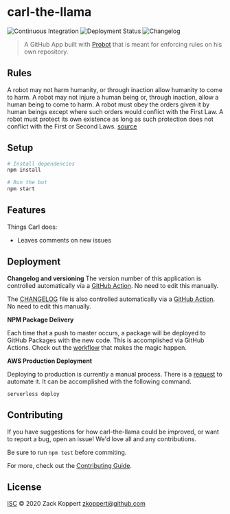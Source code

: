 # carl-the-llama
![Continuous Integration](https://github.com/zkoppert/Carl-the-llama/workflows/Continuous%20Integration/badge.svg)
![Deployment Status](https://github.com/zkoppert/Carl-the-llama/workflows/Node.js%20Package/badge.svg)
![Changelog](https://github.com/zkoppert/Carl-the-llama/workflows/Changelog/badge.svg)

> A GitHub App built with [Probot](https://github.com/probot/probot) that is meant for enforcing rules on his own repository.

## Rules
A robot may not harm humanity, or through inaction allow humanity to come to harm.
A robot may not injure a human being or, through inaction, allow a human being to come to harm.
A robot must obey the orders given it by human beings except where such orders would conflict with the First Law.
A robot must protect its own existence as long as such protection does not conflict with the First or Second Laws.
[source](https://en.wikipedia.org/wiki/Three_Laws_of_Robotics)

## Setup

```sh
# Install dependencies
npm install

# Run the bot
npm start
```

## Features

Things Carl does:
- Leaves comments on new issues

## Deployment
**Changelog and versioning**
The version number of this application is controlled automatically via a [GitHub Action](https://github.com/zkoppert/Carl-the-llama/blob/839c75cc367e452414ca5974ff6d5db609679159/.github/workflows/deploy.yml#L20). No need to edit this manually.

The [CHANGELOG](CHANGELOG.md) file is also controlled automatically via a [GitHub Action](https://github.com/zkoppert/Carl-the-llama/blob/839c75cc367e452414ca5974ff6d5db609679159/.github/workflows/deploy.yml#L36). No need to edit this manually.

**NPM Package Delivery**

Each time that a push to master occurs, a package will be deployed to GitHub Packages with the new code. This is accomplished via GitHub Actions. Check out the [workflow](.github/workflows/deploy.yml) that makes the magic happen.

**AWS Production Deployment**

Deploying to production is currently a manual process. There is a [request](https://github.com/zkoppert/Carl-the-llama/issues/59) to automate it. It can be accomplished with the following command.

`serverless deploy`

## Contributing

If you have suggestions for how carl-the-llama could be improved, or want to report a bug, open an issue! We'd love all and any contributions.

Be sure to run `npm test` before commiting.

For more, check out the [Contributing Guide](CONTRIBUTING.md).

## License

[ISC](LICENSE) © 2020 Zack Koppert <zkoppert@github.com>
